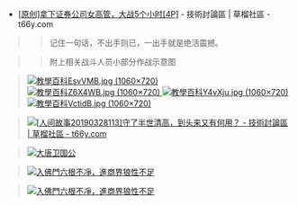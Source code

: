 
- <a href="https://t66y.com/htm_data/7/1903/3459676.html">[原创]拿下证券公司女高管，大战5个小时[4P]</a> - 技術討論區 | 草榴社區 - t66y.com

>> 记住一句话，不出手则已，一出手就是绝活震撼。

>> 附上相关战斗人员小部分作战示意图

> <a href="https://upload.cc/i1/2019/03/10/EsvVMB.jpg"><img src="https://camo.githubusercontent.com/c21fe2bf0acdba20d2d1f7e73a18e75ac4a6fd4d/68747470733a2f2f75706c6f61642e63632f69312f323031392f30332f31302f457376564d422e6a7067" border="0" title="教學百科EsvVMB.jpg (1060×720)"> </a>
> <a href="https://upload.cc/i1/2019/03/10/Z6X4WB.jpg"><img src="https://camo.githubusercontent.com/3c3a0ab6047ad70a55bbc048479714153554af7c/68747470733a2f2f75706c6f61642e63632f69312f323031392f30332f31302f5a36583457422e6a7067" border="0" title="教學百科Z6X4WB.jpg (1060×720)"> </a>
> <a href="https://upload.cc/i1/2019/03/10/Y4vXju.jpg"><img src="https://camo.githubusercontent.com/383c0e10c12bca9419f2f40fd8bd56f8fae62585/68747470733a2f2f75706c6f61642e63632f69312f323031392f30332f31302f593476586a752e6a7067" border="0" title="教學百科Y4vXju.jpg (1060×720)"> </a>
> <a href="https://upload.cc/i1/2019/03/10/VctidB.jpg"><img src="https://camo.githubusercontent.com/db03547fe09e38ac15c91e283232b96ef29cca2f/68747470733a2f2f75706c6f61642e63632f69312f323031392f30332f31302f5663746964422e6a7067" border="0" title="教學百科VctidB.jpg (1060×720)"> </a>


> <a href="https://t66y.com/read.php?tid=3478021&page=2 "><img src="https://camo.githubusercontent.com/f32b034c4aeeb80d7d7ed4f5dd19847940088147/687474703a2f2f696d6730322e637765622d7069782e636f6d2f696d616765732f323031352f31312f31362f353436326539326539326664653135392e6a7067" border="0" title="[人间故事20190328113]守了半世清高，到头来又有何用？ - 技術討論區 | 草榴社區 - t66y.com"> </a>
  

> <a href="https://t66y.com/htm_data/1912/7/3745582.html" title="小草上为什么没人谈论爆料革命 - 技術討論區 | 草榴社區 - t66y.com"><img src="https://www.nsaimg.com/2019/12/09/5dee5c0ef0c3d.gif " border="0" title="大唐卫国公"> </a>


> <a href="https://t66y.com/htm_data/1912/7/3752825.html" title="[射精无罪]25 入佛門六根不凈，進商界狼性不足  [30P] - 技術討論區 | 草榴社區 - t66y.com"><img src="http://www.xoimg.club/u/20191219/22033836.jpg" border="0" title="入佛門六根不凈，進商界狼性不足"> </a>
 

> <a href="https://t66y.com/htm_data/1912/7/3741614.html" title="[射精无罪]22 我说：要不要我跟朋友们推荐你呀？她懒懒地说：算了吧，每天都是上不完的钟！  [42P]"><img src="https://www.vxotu.com/u/20200108/11263358.jpg" border="0" title="入佛門六根不凈，進商界狼性不足"> </a>
